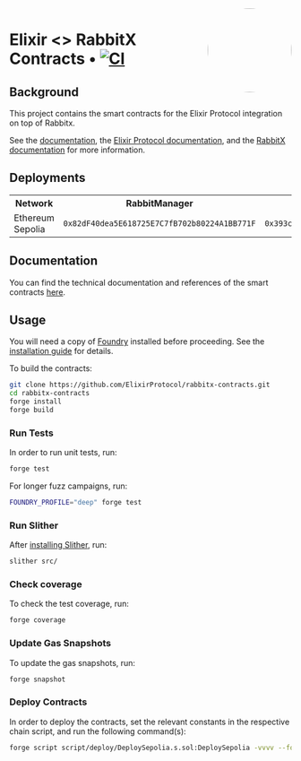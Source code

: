 <img align="right" width="150" height="150" top="100" style="border-radius:99%" src="https://i.imgur.com/H5aZQMA.jpg">

# Elixir <> RabbitX Contracts • [![CI](https://github.com/ElixirProtocol/rabbitx-contracts/actions/workflows/test.yml/badge.svg)](https://github.com/ElixirProtocol/rabbitx-contracts/actions/workflows/test.yml)

## Background

This project contains the smart contracts for the Elixir Protocol integration on top of Rabbitx.

See the [documentation](docs/docs.md), the [Elixir Protocol documentation](https://docs.elixir.finance/), and the [RabbitX documentation](https://docs.rabbitx.io/) for more information.

## Deployments

<table>
<tr>
<th>Network</th>
<th>RabbitManager</th>
<th>Router (ID 1)</th>
</tr>
<tr>
<td>Ethereum Sepolia</td>
<td><code>0x82dF40dea5E618725E7C7fB702b80224A1BB771F</code></td>
<td><code>0x393c45709968382Ee52dFf31aafeDeCA3B9654fC</code></td>
</tr>
</table>

## Documentation

You can find the technical documentation and references of the smart contracts [here](docs/docs.md). 

## Usage

You will need a copy of [Foundry](https://github.com/foundry-rs/foundry) installed before proceeding. See the [installation guide](https://github.com/foundry-rs/foundry#installation) for details.

To build the contracts:

```sh
git clone https://github.com/ElixirProtocol/rabbitx-contracts.git
cd rabbitx-contracts
forge install
forge build
```

### Run Tests

In order to run unit tests, run:

```sh
forge test
```

For longer fuzz campaigns, run:

```sh
FOUNDRY_PROFILE="deep" forge test
```

### Run Slither

After [installing Slither](https://github.com/crytic/slither#how-to-install), run:

```sh
slither src/
```

### Check coverage

To check the test coverage, run:

```sh
forge coverage
```

### Update Gas Snapshots

To update the gas snapshots, run:

```sh
forge snapshot
```

### Deploy Contracts

In order to deploy the contracts, set the relevant constants in the respective chain script, and run the following command(s):

```sh
forge script script/deploy/DeploySepolia.s.sol:DeploySepolia -vvvv --fork-url RPC --broadcast --slow
```
